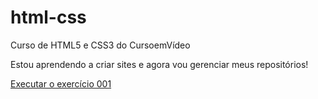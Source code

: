 # html-css
 Curso de HTML5 e CSS3 do CursoemVídeo

Estou aprendendo a criar sites e agora vou gerenciar meus repositórios!

<a href="https://heitorjss.github.io/html-css/exercicios/ex001/index.html">Executar o exercício 001</a>